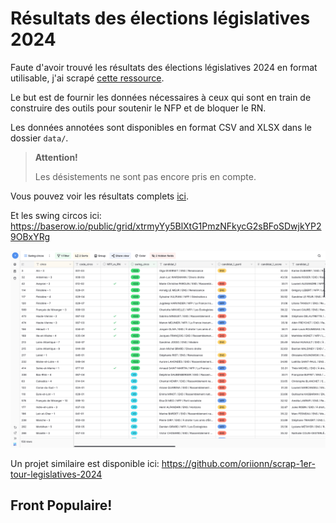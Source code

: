# Résultats des élections législatives 2024

Faute d'avoir trouvé les résultats des élections législatives 2024 en format utilisable, j'ai scrapé [cette ressource](https://www.contexte.com/article/pouvoirs/carte-des-legislatives-2024_193466.html).

Le but est de fournir les données nécessaires à ceux qui sont en train de construire des outils pour soutenir le NFP et de bloquer le RN.

Les données annotées sont disponibles en format CSV and XLSX dans le dossier `data/`.

> **Attention!**
> 
> Les désistements ne sont pas encore pris en compte. 

Vous pouvez voir les résultats complets [ici](https://baserow.io/public/grid/khjvUbrxhDwLjIecAnqLzBil9DjNWddtEJ4PMxflJKg).

Et les swing circos ici: https://baserow.io/public/grid/xtrmyYy5BlXtG1PmzNFkycG2sBFoSDwjkYP29OBxYRg

![](./charts/swing_circos.png)

Un projet similaire est disponible ici: https://github.com/oriionn/scrap-1er-tour-legislatives-2024

## Front Populaire!
